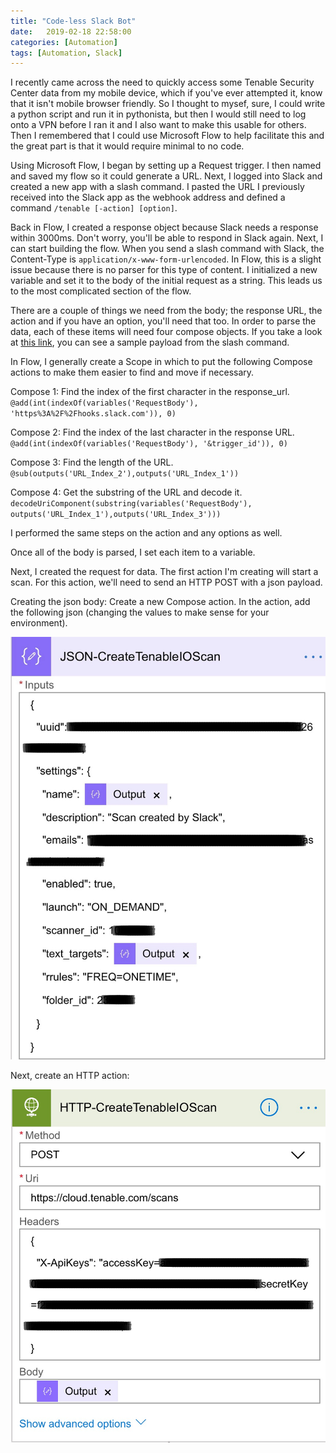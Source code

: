 ```yaml
---
title: "Code-less Slack Bot"
date:   2019-02-18 22:58:00
categories: [Automation]
tags: [Automation, Slack]
---
```


I recently came across the need to quickly access some Tenable Security Center data from my mobile device, which if you've ever attempted it, know that it isn't mobile browser friendly. So I thought to mysef, sure, I could write a python script and run it in pythonista, but then I would still need to log onto a VPN before I ran it and I also want to make this usable for others. Then I remembered that I could use Microsoft Flow to help facilitate this and the great part is that it would require minimal to no code.

Using Microsoft Flow, I began by setting up a Request trigger. I then named and saved my flow so it could generate a URL. Next, I logged into Slack and created a new app with a slash command. I pasted the URL I previously received into the Slack app as the webhook address and defined a command `/tenable [-action] [option]`.

Back in Flow, I created a response object because Slack needs a response within 3000ms. Don't worry, you'll be able to respond in Slack again. Next, I can start building the flow. When you send a slash command with Slack, the Content-Type is `application/x-www-form-urlencoded`. In Flow, this is a slight issue because there is no parser for this type of content. I initialized a new variable and set it to the body of the initial request as a string. This leads us to the most complicated section of the flow.

There are a couple of things we need from the body; the response URL, the action and if you have an option, you'll need that too. In order to parse the data, each of these items will need four compose objects. If you take a look at [this link](https://api.slack.com/slash-commands#app_command_handling), you can see a sample payload from the slash command. 

In Flow, I generally create a Scope in which to put the following Compose actions to make them easier to find and move if necessary.

Compose 1: Find the index of the first character in the response_url.
`@add(int(indexOf(variables('RequestBody'), 'https%3A%2F%2Fhooks.slack.com')), 0)`

Compose 2: Find the index of the last character in the response URL.
`@add(int(indexOf(variables('RequestBody'), '&trigger_id')), 0)`

Compose 3: Find the length of the URL.
`@sub(outputs('URL_Index_2'),outputs('URL_Index_1'))`

Compose 4: Get the substring of the URL and decode it.
`decodeUriComponent(substring(variables('RequestBody'), outputs('URL_Index_1'),outputs('URL_Index_3')))`

I performed the same steps on the action and any options as well.

Once all of the body is parsed, I set each item to a variable. 

Next, I created the request for data. The first action I'm creating will start a scan. For this action, we'll need to send an HTTP POST with a json payload.

Creating the json body:
Create a new Compose action. In the action, add the following json (changing the values to make sense for your environment).

![](/images/posts/json.jpeg "json")

Next, create an HTTP action:

![](/images/posts/createscan.jpeg "Create")


